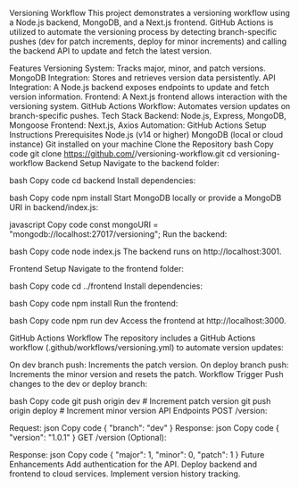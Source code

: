 Versioning Workflow
This project demonstrates a versioning workflow using a Node.js backend, MongoDB, and a Next.js frontend. GitHub Actions is utilized to automate the versioning process by detecting branch-specific pushes (dev for patch increments, deploy for minor increments) and calling the backend API to update and fetch the latest version.

Features
Versioning System: Tracks major, minor, and patch versions.
MongoDB Integration: Stores and retrieves version data persistently.
API Integration: A Node.js backend exposes endpoints to update and fetch version information.
Frontend: A Next.js frontend allows interaction with the versioning system.
GitHub Actions Workflow: Automates version updates on branch-specific pushes.
Tech Stack
Backend: Node.js, Express, MongoDB, Mongoose
Frontend: Next.js, Axios
Automation: GitHub Actions
Setup Instructions
Prerequisites
Node.js (v14 or higher)
MongoDB (local or cloud instance)
Git installed on your machine
Clone the Repository
bash
Copy code
git clone https://github.com/<your-username>/versioning-workflow.git
cd versioning-workflow
Backend Setup
Navigate to the backend folder:

bash
Copy code
cd backend
Install dependencies:

bash
Copy code
npm install
Start MongoDB locally or provide a MongoDB URI in backend/index.js:

javascript
Copy code
const mongoURI = "mongodb://localhost:27017/versioning";
Run the backend:

bash
Copy code
node index.js
The backend runs on http://localhost:3001.

Frontend Setup
Navigate to the frontend folder:

bash
Copy code
cd ../frontend
Install dependencies:

bash
Copy code
npm install
Run the frontend:

bash
Copy code
npm run dev
Access the frontend at http://localhost:3000.

GitHub Actions Workflow
The repository includes a GitHub Actions workflow (.github/workflows/versioning.yml) to automate version updates:

On dev branch push: Increments the patch version.
On deploy branch push: Increments the minor version and resets the patch.
Workflow Trigger
Push changes to the dev or deploy branch:

bash
Copy code
git push origin dev  # Increment patch version
git push origin deploy  # Increment minor version
API Endpoints
POST /version:

Request:
json
Copy code
{
  "branch": "dev"
}
Response:
json
Copy code
{
  "version": "1.0.1"
}
GET /version (Optional):

Response:
json
Copy code
{
  "major": 1,
  "minor": 0,
  "patch": 1
}
Future Enhancements
Add authentication for the API.
Deploy backend and frontend to cloud services.
Implement version history tracking.
